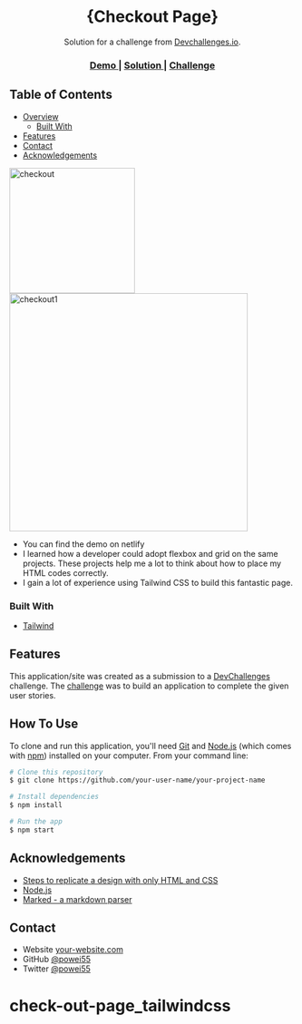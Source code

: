 <!-- Please update value in the {}  -->

<h1 align="center">{Checkout Page}</h1>

<div align="center">
   Solution for a challenge from  <a href="http://devchallenges.io" target="_blank">Devchallenges.io</a>.
</div>

<div align="center">
  <h3>
    <a href="https://{https://checkout-page-tailwindcss.netlify.app}">
      Demo
    </a>
    <span> | </span>
    <a href="https://{https://devchallenges.io/solutions/vmQq095V6dxkGPKb8Equ}">
      Solution
    </a>
    <span> | </span>
    <a href="https://devchallenges.io/challenges/0J1NxxGhOUYVqihwegfO">
      Challenge
    </a>
  </h3>
</div>

<!-- TABLE OF CONTENTS -->

## Table of Contents

- [Overview](#overview)
  - [Built With](#built-with)
- [Features](#features)
- [Contact](#contact)
- [Acknowledgements](#acknowledgements)

<!-- OVERVIEW -->

 <img width="221" alt="checkout" src="https://user-images.githubusercontent.com/94329479/222105963-486b8ca8-2b79-417a-895f-f09a42ce9584.png">

<img width="420" alt="checkout1" src="https://user-images.githubusercontent.com/94329479/222106043-4a1b2e88-2bb6-43ef-be28-264c35f5e670.png">

- You can find the demo on netlify
- I learned how a developer could adopt flexbox and grid on the same projects. These projects help me a lot to think about how to place my HTML codes correctly.
- I gain a lot of experience using Tailwind CSS to build this fantastic page.

### Built With

- [Tailwind](https://tailwindcss.com/)

## Features

This application/site was created as a submission to a [DevChallenges](https://devchallenges.io/challenges) challenge. The [challenge](https://devchallenges.io/challenges/0J1NxxGhOUYVqihwegfO) was to build an application to complete the given user stories.

## How To Use

To clone and run this application, you'll need [Git](https://git-scm.com) and [Node.js](https://nodejs.org/en/download/) (which comes with [npm](http://npmjs.com)) installed on your computer. From your command line:

```bash
# Clone this repository
$ git clone https://github.com/your-user-name/your-project-name

# Install dependencies
$ npm install

# Run the app
$ npm start
```

## Acknowledgements

- [Steps to replicate a design with only HTML and CSS](https://devchallenges-blogs.web.app/how-to-replicate-design/)
- [Node.js](https://nodejs.org/)
- [Marked - a markdown parser](https://github.com/chjj/marked)

## Contact

- Website [your-website.com](https://{your-web-site-link})
- GitHub [@powei55](https://{github.com/powei55})
- Twitter [@powei55](https://{twitter.com/powei55})

# check-out-page_tailwindcss
